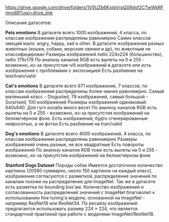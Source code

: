 https://drive.google.com/drive/folders/1V5UZb6KxIqVrpQ09dsf2CTwWkRFmns6R?usp=drive_link

Описание датасетов:

**Pets emotions**
В датасете всего 1000 изображений, 4 класса, по классам изображения распределены равномерно
Самих классов эмоций мало: angry, happy, sad и other. В датасете изображения разных животных (кошки, собаки, морские свинки и др), по животным не классифицирован
Размеры изображений либо 224х224 (большинство), либо 179х179
По анализу каналов RGB есть вылеты на 0 и 255 - возможно, из-за присутстия ч/б изображений в датасете или есть изображения с проблемами с экспозицией
Есть разбиение на test/train/valid

**Cat's emotions**
В датасете всего 671 изображение, 7 классов, по классам изображения распределены более-менее равномерно. Самый маленький класс - Disgusted, 79 изображений, самый большой - Surprised, 100 изображений
Размеры изображений одинаковый: 640х640. Для гугл колаба много весят
По анализу каналов RGB есть вылеты на 0 и 255 - возможно, из-за присутстия изображений на белом/чёрном фоне. Есть изображения, будто сгенерированные нейросетью, а не фотки
Есть разбиение на train/valid

**Dog's emotions**
В датасете всего 4000 изображений, 4 класса, по классам изображения распределены равномерно
Размеры изображений очень разные, не все квадратные
Есть повороты изображений
По анализу каналов RGB тоже есть вылеты на 0 и 255 - возможно, из-за присутстия изображений на белом/чёрном фоне

**Stanford Dogs Dataset**
Породы собак
Имеется достаточное количество картинок (20580 суммарно, около 150 картинок на каждый класс), изображения согласуются с разметкой, распределение значений по каналам похоже на распределение для ImageNet.
Так же в датасете есть разметка по bounding box'ам.
Количество изображений и согласованность распределений значений с ImageNet благоволит к использованию fine tuning'а модели, основанной на ImageNet - например ResNet18 или ResNet34.
По ресайзу изображений предлагается использовать размер 224 * 224, что является стандартной практикой при работе с моделями ImageNet/ResNet18.
